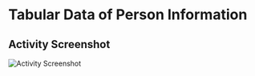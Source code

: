 # Tabular Data of Person Information

## Activity Screenshot
![Activity Screenshot](https://github.com/mgbaybay/mgbaybay-kodego/blob/main/02.%20HTML/2.%20Tabular%20Data%20of%20Person%20Information_/01.png)



